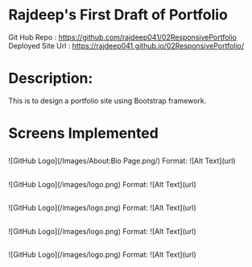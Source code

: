# Rajdeep's First Draft of Portfolio
Git Hub Repo : https://github.com/rajdeep041/02ResponsivePortfolio
Deployed Site Url : https://rajdeep041.github.io/02ResponsivePortfolio/

# Description:
This is to design a portfolio site using Bootstrap framework.

# Screens Implemented
<h2></h2>
![GitHub Logo](/Images/About:Bio Page.png/)
Format: ![Alt Text](url)

<h2></h2>
![GitHub Logo](/images/logo.png)
Format: ![Alt Text](url)

<h2></h2>
![GitHub Logo](/images/logo.png)
Format: ![Alt Text](url)

<h2></h2>
![GitHub Logo](/images/logo.png)
Format: ![Alt Text](url)

<h2></h2>
![GitHub Logo](/images/logo.png)
Format: ![Alt Text](url)